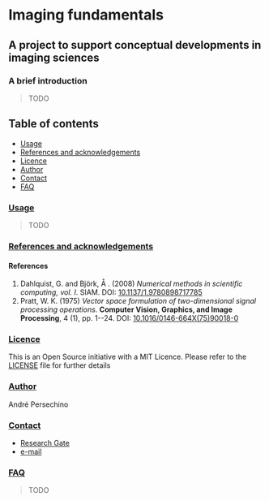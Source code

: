 # Imaging fundamentals
## A project to support conceptual developments in imaging sciences

### A brief introduction
> TODO

## Table of contents
- [Usage](#usage)
- [References and acknowledgements](#references)
- [Licence](#licence)
- [Author](#author)
- [Contact](#contact)
- [FAQ](#faq)

### <a href id="#usage">Usage</a>
> TODO
### <a href id="#references">References and acknowledgements</a>
#### References
<ol>
    <li>Dahlquist, G. and Björk, &#197; . (2008) <i>Numerical methods in scientific computing, vol. I</i>. SIAM. DOI: <a href="https://doi.org/10.1137/1.9780898717785" target="_blank">10.1137/1.9780898717785</a></li>
    <li>Pratt, W. K. (1975) <i>Vector space formulation of two-dimensional signal processing operations</i>. <b>Computer Vision, Graphics, and Image Processing</b>, 4 (1), pp. 1--24. DOI: <a href="https://doi.org/10.1016/0146-664X(75)90018-0" target="_blank">10.1016/0146-664X(75)90018-0</a></li>
</ol>

### <a href id="#licence">Licence</a>
This is an Open Source initiative with a MIT Licence. Please refer to the [LICENSE](/LICENSE) file for further details

### <a href id="#author">Author</a>
André Persechino

### <a href id="#contact">Contact</a>
* <a href="https://www.researchgate.net/profile/Andre-Persechino">Research Gate</a>
* <a href="mailto:ftpa@duck.com">e-mail</a>
### <a href id="#faq">FAQ</a>
> TODO